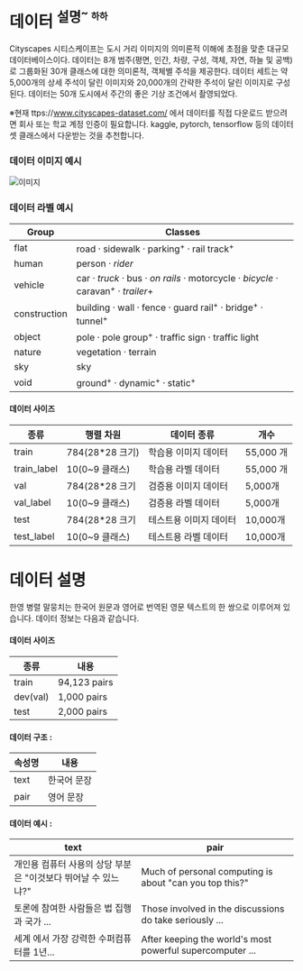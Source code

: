 # 데이터 <sup>설명<sup/>~ <sub>하하<sub/>

Cityscapes 시티스케이프는 도시 거리 이미지의 의미론적 이해에 초점을 맞춘 대규모 데이터베이스이다. 데이터는 8개 범주(평면, 인간, 차량, 구성, 객체, 자연, 하늘 및 공백)로 그룹화된 30개 클래스에 대한 의미론적, 객체별 주석을 제공한다. 데이터 세트는 약 5,000개의 상세 주석이 달린 이미지와 20,000개의 간략한 주석이 달린 이미지로 구성된다. 데이터는 50개 도시에서 주간의 좋은 기상 조건에서  촬영되었다. 



※현재  ttps://www.cityscapes-dataset.com/ 에서 데이터를 직접 다운로드 받으려면 회사 또는 학교 계정 인증이 필요합니다. kaggle, pytorch, tensorflow 등의 데이터셋 클래스에서 다운받는 것을 추천합니다.

### 데이터 이미지 예시 
![이미지](https://www.cityscapes-dataset.com/wordpress/wp-content/uploads/2015/07/zuerich00-1024x510.png)

### 데이터 라벨 예시 
| Group        | Classes                                                                                                   |
|--------------|-----------------------------------------------------------------------------------------------------------|
| flat         | road · sidewalk · parking<sup>+</sup> · rail track<sup>+</sup>                                            |
| human        | person<sup>*</sup> · rider<sup>*</sup>                                                                    |
| vehicle      | car<sup>*</sup> · truck<sup>*</sup> · bus<sup>*</sup> · on rails<sup>*</sup> · motorcycle<sup>*</sup> · bicycle<sup>*</sup> · caravan<sup>*+</sup> · trailer<sup>*+</sup> |
| construction | building · wall · fence · guard rail<sup>+</sup> · bridge<sup>+</sup> · tunnel<sup>+</sup>                |
| object       | pole · pole group<sup>+</sup> · traffic sign · traffic light                                              |
| nature       | vegetation · terrain                                                                                      |
| sky          | sky                                                                                                       |
| void         | ground<sup>+</sup> · dynamic<sup>+</sup> · static<sup>+</sup>                                             |

#### 데이터 사이즈

| 종류 | 행렬 차원 |데이터 종류 |개수 |
| --- | --- |--- |--- |
| train |784(28*28 크기) | 학습용 이미지 데이터| 55,000 개|
| train_label |10(0~9 클래스)  | 학습용 라벨 데이터| 55,000 개|
| val |784(28*28 크기  |검증용 이미지 데이터| 5,000개|
| val_label |10(0~9 클래스)  | 검증용 라벨 데이터|5,000개|
| test | 784(28*28 크기  |테스트용 이미지 데이터| 10,000개|
| test_label | 10(0~9 클래스) | 테스트용 라벨 데이터| 10,000개|

# 데이터 설명

한영 병렬 말뭉치는 한국어 원문과 영어로 번역된 영문 텍스트의 한 쌍으로 이루어져 있습니다. 데이터 정보는 다음과 같습니다.


#### 데이터 사이즈 
 
| 종류 | 내용 |
| --- | --- |
| train | 94,123 pairs  |
| dev(val) |1,000 pairs  |
| test | 2,000 pairs  |



#### 데이터 구조 :
| 속성명 | 내용 |
| --- | --- |
| text |한국어 문장|
| pair |영어 문장|


#### 데이터 예시 :
| text | pair | 
| --- | --- | 
|  개인용 컴퓨터 사용의 상당 부분은 "이것보다 뛰어날 수 있느냐?" |Much of personal computing is about "can you top this?"
| 토론에 참여한 사람들은 법 집행과 국가 ... | Those involved in the discussions do take seriously ... | 
 |세계 에서 가장 강력한 수퍼컴퓨터를 1년... | After keeping the world's most powerful supercomputer ...|
